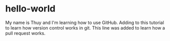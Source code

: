 # hello-world
My name is Thuy and I'm learning how to use GitHub.
Adding to this tutorial to learn how version control works in git. 
This line was added to learn how a pull request works. 
